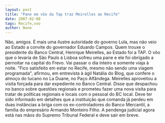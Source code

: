 ```yaml
---
layout: post
title: "Pane em vôo da Tap traz Meirelles ao Recife"
date: 2007-02-08
tags: Recife,voo
author: None
---
```


Não, amigos. É mais uma ilustre autoridade do governo Lula, mas não veio ao Estado a convite do governador Eduardo Campos.
Quem trouxe o presidente do Banco Central, Henrique Meirelles, ao Estado foi a TAP.
O vôo que o levaria de São Paulo à Lisboa sofreu uma pane e ele foi obrigado a pernoitar na capital do Frevo.
Vai passar o dia inteiro e somente viaja à noite.
\"Fico satisfeito em estar no Recife, mesmo não sendo uma viagem programada\", afirmou, em entrevista à ágil Natália do Blog, que confere o almoço do tucano no La Duane, no Paço Alfândega.
Meirelles aproveitou a visita forçada para dar expediente no Banco Central.
Disse que despachou no banco sobre questões regionais e prometeu fazer uma nova visita para tratar de políticas regionais e locais com o pessoal do BC local.
Deve ter sido informado em detalhes que a instituição que comanda já perdeu em duas instâncias a briga com os ex-controladores do Banco Mercantil, a família do empresário Armando Monteiro Filho. A pendenga judicial agora está nas mãos do Supremo Tribunal Federal e deve sair em breve. 